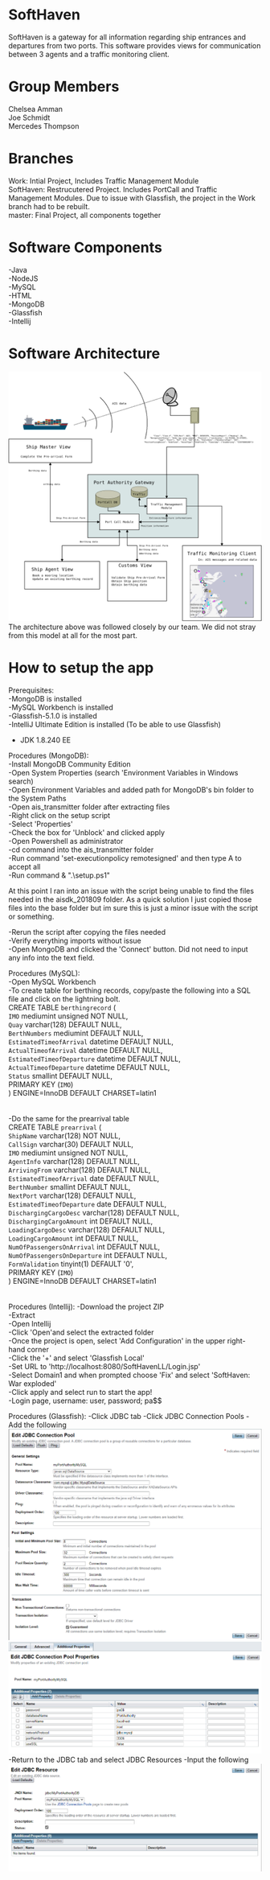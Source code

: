 # SoftHaven
SoftHaven is a gateway for all information regarding ship entrances and departures from two ports. This software provides views for communication between 3 agents and a traffic monitoring client.<br/>


# Group Members
Chelsea Amman<br/>
Joe Schmidt<br/>
Mercedes Thompson<br/>

# Branches

Work: Intial Project, Includes Traffic Management Module<br/>
SoftHaven: Restrucutered Project. Includes PortCall and Traffic Management Modules. Due to issue with Glassfish, the project in the Work
branch had to be rebuilt.<br/>
master: Final Project, all components together<br/>

# Software Components
-Java<br/>
-NodeJS<br/>
-MySQL<br/>
-HTML<br/>
-MongoDB<br/>
-Glassfish<br/>
-Intellij<br/>

# Software Architecture
![Software Architecture Image](https://github.com/ChelseaAmman/SoftHaven/blob/master/readmeimages/architecture%20(1).png)
The architecture above was followed closely by our team. We did not stray from this model at all for the most part.

# How to setup the app
Prerequisites:<br/>
-MongoDB is installed<br/>
-MySQL Workbench is installed<br/>
-Glassfish-5.1.0 is installed<br/>
-IntelliJ Ultimate Edition is installed (To be able to use Glassfish)<br/>
- JDK 1.8.240 EE<br/>

Procedures (MongoDB):<br/>
-Install MongoDB Community Edition<br/>
-Open System Properties (search 'Environment Variables in Windows search)<br/>
-Open Environment Variables and added path for MongoDB's bin folder to the System Paths<br/>
-Open ais_transmitter folder after extracting files<br/>
-Right click on the setup script<br/>
-Select 'Properties'<br/>
-Check the box for 'Unblock' and clicked apply<br/>
-Open Powershell as administrator<br/>
-cd command into the ais_transmitter folder<br/>
-Run command 'set-executionpolicy remotesigned' and then type A to accept all<br/>
-Run command & ".\setup.ps1"<br/>

At this point I ran into an issue with the script being unable to find the files needed in the aisdk_201809 folder. As a quick solution I just copied those files into the base folder but im sure this is just a minor issue with the script or something.

-Rerun the script after copying the files needed<br/>
-Verify everything imports without issue<br/>
-Open MongoDB and clicked the 'Connect' button. Did not need to input any info into the text field.<br/>

Procedures (MySQL):<br/>
-Open MySQL Workbench<br/>
-To create table for berthing records, copy/paste the following into a SQL file and click on the lightning bolt.<br/>
CREATE TABLE `berthingrecord` (<br/>
  `IMO` mediumint unsigned NOT NULL,<br/>
  `Quay` varchar(128) DEFAULT NULL,<br/>
  `BerthNumbers` mediumint DEFAULT NULL,<br/>
  `EstimatedTimeofArrival` datetime DEFAULT NULL,<br/>
  `ActualTimeofArrival` datetime DEFAULT NULL,<br/>
  `EstimatedTimeofDeparture` datetime DEFAULT NULL,<br/>
  `ActualTimeofDeparture` datetime DEFAULT NULL,<br/>
  `Status` smallint DEFAULT NULL,<br/>
  PRIMARY KEY (`IMO`)<br/>
) ENGINE=InnoDB DEFAULT CHARSET=latin1<br/>
<br/>
<br/>
-Do the same for the prearrival table<br/>
CREATE TABLE `prearrival` (<br/>
  `ShipName` varchar(128) NOT NULL,<br/>
  `CallSign` varchar(30) DEFAULT NULL,<br/>
  `IMO` mediumint unsigned NOT NULL,<br/>
  `AgentInfo` varchar(128) DEFAULT NULL,<br/>
  `ArrivingFrom` varchar(128) DEFAULT NULL,<br/>
  `EstimatedTimeofArrival` date DEFAULT NULL,<br/>
  `BerthNumber` smallint DEFAULT NULL,<br/>
  `NextPort` varchar(128) DEFAULT NULL,<br/>
  `EstimatedTimeofDeparture` date DEFAULT NULL,<br/>
  `DischargingCargoDesc` varchar(128) DEFAULT NULL,<br/>
  `DischargingCargoAmount` int DEFAULT NULL,<br/>
  `LoadingCargoDesc` varchar(128) DEFAULT NULL,<br/>
  `LoadingCargoAmount` int DEFAULT NULL,<br/>
  `NumOfPassengersOnArrival` int DEFAULT NULL,<br/>
  `NumOfPassengersOnDeparture` int DEFAULT NULL,<br/>
  `FormValidation` tinyint(1) DEFAULT '0',<br/>
  PRIMARY KEY (`IMO`)<br/>
) ENGINE=InnoDB DEFAULT CHARSET=latin1<br/>
<br/>
<br/>
Procedures (Intellij):
-Download the project ZIP<br/>
-Extract<br/>
-Open Intellij<br/>
-Click 'Open'and select the extracted folder<br/>
-Once the project is open, select 'Add Configuration' in the upper right-hand corner<br/>
-Click the '+' and select 'Glassfish Local'<br/>
-Set URL to 'http://localhost:8080/SoftHavenLL/Login.jsp'<br/>
-Select Domain1 and when prompted choose 'Fix' and select 'SoftHaven: War exploded'<br/>
-Click apply and select run to start the app!<br/>
-Login page, username: user, password; pa$$

Procedures (Glassfish):
-Click JDBC tab
-Click JDBC Connection Pools
-Add the following
![JDBCConnection Pool](https://github.com/ChelseaAmman/SoftHaven/blob/master/readmeimages/jdbcconnection.png)
![JDBC Connection Pool Properties](https://github.com/ChelseaAmman/SoftHaven/blob/master/readmeimages/jdbcconnectionprop.png)
-Return to the JDBC tab and select JDBC Resources
-Input the following
![JDBC Resource](https://github.com/ChelseaAmman/SoftHaven/blob/master/readmeimages/jdbcresource.png)


